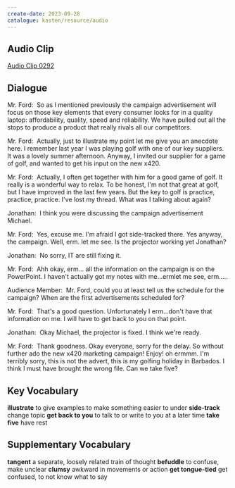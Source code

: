 ```yaml
---
create-date: 2023-09-28
catalogue: kasten/resource/audio
---
```


## Audio Clip
[Audio Clip 0292](https://archive.org/download/englishpod_all/englishpod_0292dg.mp3)

## Dialogue
Mr. Ford:  So as I mentioned previously the campaign advertisement will focus on those key elements that every consumer looks for in a quality laptop:  affordability, quality, speed and reliability. We have pulled out all the stops to produce a product that really rivals all our competitors. 

Mr. Ford:  Actually, just to illustrate my point let me give you an anecdote here. I remember last year I was playing golf with one of our key suppliers. It was a lovely summer afternoon. Anyway, I invited our supplier for a game of golf, and wanted to get his input on the new x420. 

Mr. Ford:  Actually, I often get together with him for a good game of golf. It really is a wonderful way to relax. To be honest, I'm not that great at golf, but I have improved in the last few years.  But the key to golf is practice, practice, practice. I've lost my thread.  What was I talking about again? 

Jonathan:  I think you were discussing the campaign advertisement Michael. 

Mr. Ford:  Yes, excuse me. I'm afraid I got side-tracked there. Yes anyway, the campaign. Well, erm. let me see.  Is the projector working yet Jonathan? 

Jonathan:  No sorry, IT are still fixing it. 

Mr. Ford:  Ahh okay, erm... all the information on the campaign is on the PowerPoint. I haven't actually got my notes with me...ermlet me see, erm..... 

Audience Member:  Mr. Ford, could you at least tell us the schedule for the campaign? When are the first advertisements scheduled for? 

Mr. Ford:  That's a good question. Unfortunately I erm...don't have that information on me. I will have to get back to you on that point. 

Jonathan:  Okay Michael, the projector is fixed. I think we're ready. 

Mr. Ford:  Thank goodness.  Okay everyone, sorry for the delay. So without further ado the new x420 marketing campaign! Enjoy! oh ermmm. I'm terribly sorry, this is not the advert,  this is my golfing holiday in Barbados. I think I must have brought the wrong file. Can we take five?  

## Key Vocabulary
**illustrate**           to give examples to make something easier to under
**side-track**           change topic
**get back to you**      to talk to or write to you at a later time
**take five**            have rest

## Supplementary Vocabulary
**tangent**              a separate, loosely related train of thought
**befuddle**             to confuse, make unclear
**clumsy**               awkward in movements or action
**get tongue-tied**      get confused, to not know what to say
